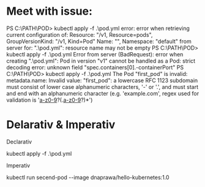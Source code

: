 # Meet with issue:

PS C:\PATH\POD> kubectl apply -f .\pod.yml
error: error when retrieving current configuration of:
Resource: "/v1, Resource=pods", GroupVersionKind: "/v1, Kind=Pod"
Name: "", Namespace: "default"
from server for: ".\\pod.yml": resource name may not be empty
PS C:\PATH\POD> kubectl apply -f .\pod.yml
Error from server (BadRequest): error when creating ".\\pod.yml": Pod in version "v1" cannot be handled as a Pod: strict decoding error: unknown field "spec.containers[0].-containerPort"
PS C:\PATH\POD> kubectl apply -f .\pod.yml
The Pod "first_pod" is invalid: metadata.name: Invalid value: "first_pod": a lowercase RFC 1123 subdomain must consist of lower case alphanumeric characters, '-' or '.', and must start and end with an alphanumeric character (e.g. 'example.com', regex used for validation is '[a-z0-9]([-a-z0-9]*[a-z0-9])?(\.[a-z0-9]([-a-z0-9]*[a-z0-9])?)*')

# Delarativ & Imperativ

Declarativ

kubectl apply -f .\pod.yml

Imperativ

kubectl run secend-pod --image dnaprawa/hello-kubernetes:1.0
